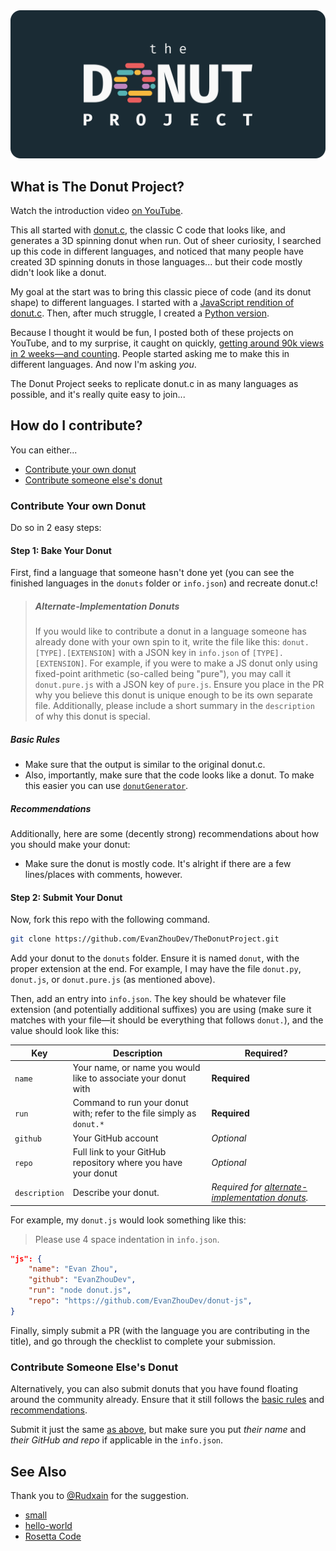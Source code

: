 <img alt="The Donut Project Banner" src="./assets/banner.svg">

## What is The Donut Project?

Watch the introduction video [on YouTube](https://www.youtube.com/watch?v=txWCx1ku_2U).

This all started with [donut.c](https://www.a1k0n.net/2006/09/15/obfuscated-c-donut.html), the classic C code that looks like, and generates a 3D spinning donut when run. Out of sheer curiosity, I searched up this code in different languages, and noticed that many people have created 3D spinning donuts in those languages... but their code mostly didn't look like a donut.

My goal at the start was to bring this classic piece of code (and its donut shape) to different languages. I started with a [JavaScript rendition of donut.c](https://github.com/EvanZhouDev/donut-js). Then, after much struggle, I created a [Python version](https://github.com/EvanZhouDev/donut-py).

Because I thought it would be fun, I posted both of these projects on YouTube, and to my surprise, it caught on quickly, [getting around 90k views in 2 weeks—and counting](https://www.youtube.com/watch?v=tzpfyTFvU6M). People started asking me to make this in different languages. And now I'm asking _you_.

The Donut Project seeks to replicate donut.c in as many languages as possible, and it's really quite easy to join...

## How do I contribute?

You can either...

- [Contribute your own donut](#contribute-your-own-donut)
- [Contribute someone else's donut](#contribute-someone-elses-donut)

### Contribute Your own Donut

Do so in 2 easy steps:

#### Step 1: Bake Your Donut

First, find a language that someone hasn't done yet (you can see the finished languages in the `donuts` folder or `info.json`) and recreate donut.c!

> ##### Alternate-Implementation Donuts
> If you would like to contribute a donut in a language someone has already done with your own spin to it, write the file like this: `donut.[TYPE].[EXTENSION]` with a JSON key in `info.json` of `[TYPE].[EXTENSION]`. For example, if you were to make a JS donut only using fixed-point arithmetic (so-called being "pure"), you may call it `donut.pure.js` with a JSON key of `pure.js`. Ensure you place in the PR why you believe this donut is unique enough to be its own separate file.
> Additionally, please include a short summary in the `description` of why this donut is special.

##### Basic Rules

- Make sure that the output is similar to the original donut.c.
- Also, importantly, make sure that the code looks like a donut. To make this easier you can use [`donutGenerator`](./tools/README.md#donutgenerator).

##### Recommendations

Additionally, here are some (decently strong) recommendations about how you should make your donut:

- Make sure the donut is mostly code. It's alright if there are a few lines/places with comments, however.

#### Step 2: Submit Your Donut

Now, fork this repo with the following command.

```bash
git clone https://github.com/EvanZhouDev/TheDonutProject.git
```

Add your donut to the `donuts` folder. Ensure it is named `donut`, with the proper extension at the end. For example, I may have the file `donut.py`, `donut.js`, or `donut.pure.js` (as mentioned above).

Then, add an entry into `info.json`. The key should be whatever file extension (and potentially additional suffixes) you are using (make sure it matches with your file—it should be everything that follows `donut.`), and the value should look like this:

| Key           | Description                                                           | Required?                                       |
| ------------- | --------------------------------------------------------------------- | ----------------------------------------------- |
| `name`        | Your name, or name you would like to associate your donut with        | **Required**                                    |
| `run`         | Command to run your donut with; refer to the file simply as `donut.*` | **Required**                                    |
| `github`      | Your GitHub account                                                   | _Optional_                                      |
| `repo`        | Full link to your GitHub repository where you have your donut         | _Optional_                                      |
| `description` | Describe your donut.                                                  | _Required for [alternate-implementation donuts](#alternate-implementation-donuts)._ |

For example, my `donut.js` would look something like this:

> Please use 4 space indentation in `info.json`.

```json
"js": {
    "name": "Evan Zhou",
    "github": "EvanZhouDev",
    "run": "node donut.js",
    "repo": "https://github.com/EvanZhouDev/donut-js",
}
```

Finally, simply submit a PR (with the language you are contributing in the title), and go through the checklist to complete your submission.

### Contribute Someone Else's Donut

Alternatively, you can also submit donuts that you have found floating around the community already. Ensure that it still follows the [basic rules](#basic-rules) and [recommendations](#recommendations).

Submit it just the same [as above](#step-2-submit-your-donut), but make sure you put _their name_ and _their GitHub and repo_ if applicable in the `info.json`.

## See Also

Thank you to [@Rudxain](https://github.com/Rudxain) for the suggestion.

- [small](https://github.com/mathiasbynens/small)
- [hello-world](https://github.com/leachim6/hello-world)
- [Rosetta Code](https://rosettacode.org/wiki/Rosetta_Code)
